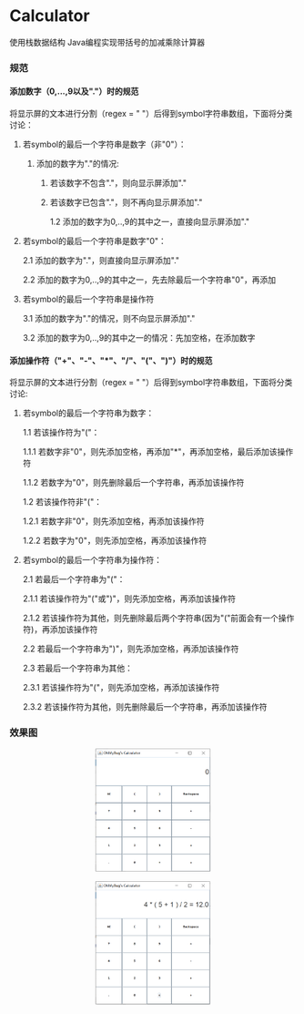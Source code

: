 # Calculator
使用栈数据结构 Java编程实现带括号的加减乘除计算器
### 规范

#### 添加数字（0,...,9以及"."）时的规范<p>
将显示屏的文本进行分割（regex = " "）后得到symbol字符串数组，下面将分类讨论：<p>
1. 若symbol的最后一个字符串是数字（非"0"）：<p>
   1. 添加的数字为"."的情况:<p>
      1. 若该数字不包含"."，则向显示屏添加"."<p>
      2. 若该数字已包含"."，则不再向显示屏添加"."<p>
 1.2 添加的数字为0,..,9的其中之一，直接向显示屏添加"."<p>
2. 若symbol的最后一个字符串是数字"0"：<p>
 2.1 添加的数字为"."，则直接向显示屏添加"."<p>
 2.2 添加的数字为0,..,9的其中之一，先去除最后一个字符串"0"，再添加<p>
3. 若symbol的最后一个字符串是操作符<p>
 3.1 添加的数字为"."的情况，则不向显示屏添加"."<p>
 3.2 添加的数字为0,..,9的其中之一的情况：先加空格，在添加数字<p>
 
#### 添加操作符（"+"、"-"、"*"、"/"、"("、")"）时的规范<p>
将显示屏的文本进行分割（regex = " "）后得到symbol字符串数组，下面将分类讨论:<p>
1. 若symbol的最后一个字符串为数字：<p>
 1.1 若该操作符为"("：<p>
    1.1.1 若数字非"0"，则先添加空格，再添加"*"，再添加空格，最后添加该操作符<p>
    1.1.2 若数字为"0"，则先删除最后一个字符串，再添加该操作符<p>
 1.2 若该操作符非"("：<p>
    1.2.1 若数字非"0"，则先添加空格，再添加该操作符<p>
    1.2.2 若数字为"0"，则先添加空格，再添加该操作符<p>
2. 若symbol的最后一个字符串为操作符：<p>
 2.1 若最后一个字符串为"("：<p>
    2.1.1 若该操作符为"("或")"，则先添加空格，再添加该操作符<p>
    2.1.2 若该操作符为其他，则先删除最后两个字符串(因为"("前面会有一个操作符)，再添加该操作符<p>
 2.2 若最后一个字符串为")"，则先添加空格，再添加该操作符<p>
 2.3 若最后一个字符串为其他：<p>
    2.3.1 若该操作符为"("，则先添加空格，再添加该操作符<p>
    2.3.2 若该操作符为其他，则先删除最后一个字符串，再添加该操作符<p>
  
### 效果图
<div align = center>
  <img src = "Oh_MyBug_Calculator\Calculator_1.jpg" width = 40%> <p>
</div>
<div align = center>
  <img src = "Oh_MyBug_Calculator\Calculator_2.jpg" width = 40%> <p>
</div>
